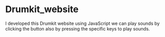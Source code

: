 # Drumkit_website
I developed this Drumkit website using JavaScript we can play sounds by clicking the button also by pressing the specific keys to play sounds.
